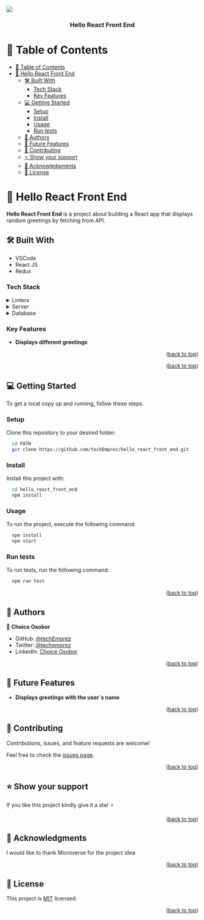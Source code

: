 ![](https://img.shields.io/badge/techEmprez--black?labelColor=purple)

<a name="readme-top"></a>

<!--
HOW TO USE:
This is an example of how you may give instructions on setting up your project locally.

Modify this file to match your project and remove sections that don't apply.

REQUIRED SECTIONS:
- Table of Contents
- About the Project
  - Built With
  - Live Demo
- Getting Started
- Authors
- Future Features
- Contributing
- Show your support
- Acknowledgements
- License

OPTIONAL SECTIONS:
- FAQ

After you're finished please remove all the comments and instructions!
-->

<div align="center" font-size="30px">
  <h3><b>Hello React Front End</b></h3>
</div>

<!-- TABLE OF CONTENTS -->

# 📗 Table of Contents

- [📗 Table of Contents](#-table-of-contents)
- [📖 Hello React Front End](#-hello-react-front-end)
  - [🛠 Built With ](#-built-with-)
    - [Tech Stack ](#tech-stack-)
    - [Key Features ](#key-features-)
  - [💻 Getting Started ](#-getting-started-)
    - [Setup](#setup)
    - [Install](#install)
    - [Usage](#usage)
    - [Run tests](#run-tests)
  - [👥 Authors ](#-authors-)
  - [🔭 Future Features ](#-future-features-)
  - [🤝 Contributing ](#-contributing-)
  - [⭐️ Show your support ](#️-show-your-support-)
  - [🙏 Acknowledgments ](#-acknowledgments-)
  - [📝 License ](#-license-)

<!-- PROJECT DESCRIPTION -->

# 📖 Hello React Front End

<a name="about-project"></a>

**Hello React Front End** is a project about building a React app that displays random greetings by fetching from API.

## 🛠 Built With <a name="built-with"></a>

- VSCode
- React JS
- Redux

### Tech Stack <a name="tech-stack"></a>

<details>
  <summary>Linters</summary>
  <ul>
  <li>StyleLint</li>
  <li>ESlint</li>
  </ul>
</details>

<details>
  <summary>Server</summary>
  <ul>
  <li>Ruby</li>
  </ul>
</details>

<details>
<summary>Database</summary>
  <ul>
  <li>PostgreSQL</li>
  </ul>
</details>

<!-- Features -->

### Key Features <a name="key-features"></a>

- **Displays different greetings**

<p align="right">(<a href="#readme-top">back to top</a>)</p>

<!-- LIVE DEMO -->

<p align="right">(<a href="#readme-top">back to top</a>)</p>

<!-- GETTING STARTED -->

## 💻 Getting Started <a name="getting-started"></a>

To get a local copy up and running, follow these steps.

### Setup

Clone this repository to your desired folder:

```sh
  cd PATH
  git clone https://github.com/techEmprez/hello_react_front_end.git
```

### Install

Install this project with:

```sh
  cd hello_react_front_end
  npm install
```

### Usage

To run the project, execute the following command:

```sh
  npm install
  npm start
```

### Run tests

To run tests, run the following command:

```sh
  npm run test
```

<p align="right">(<a href="#readme-top">back to top</a>)</p>

<!-- AUTHORS -->

## 👥 Authors <a name="authors"></a>

👤 **Choice Osobor**

- GitHub: [@techEmprez](https://github.com/techEmprez)
- Twitter: [@techemprez](https://twitter.com/techemprez)
- LinkedIn: [Choice Osobor](https://www.linkedin.com/in/choice-osobor/)
  
  
<p align="right">(<a href="#readme-top">back to top</a>)</p>

<!-- FUTURE FEATURES -->

## 🔭 Future Features <a name="future-features"></a>

- **Displays greetings with the user`s name**

<p align="right">(<a href="#readme-top">back to top</a>)</p>

<!-- CONTRIBUTING -->

## 🤝 Contributing <a name="contributing"></a>

Contributions, issues, and feature requests are welcome!

Feel free to check the [issues page](https://github.com/KIsmoilov/hello_react_front_end/issues).

<p align="right">(<a href="#readme-top">back to top</a>)</p>

<!-- SUPPORT -->

## ⭐️ Show your support <a name="support"></a>

If you like this project kindly give it a star ⭐️

<p align="right">(<a href="#readme-top">back to top</a>)</p>

<!-- ACKNOWLEDGEMENTS -->

## 🙏 Acknowledgments <a name="acknowledgements"></a>

I would like to thank Microverse for the project idea

<p align="right">(<a href="#readme-top">back to top</a>)</p>

<!-- LICENSE -->

## 📝 License <a name="license"></a>

This project is [MIT](./LICENSE.md) licensed.

<p align="right">(<a href="#readme-top">back to top</a>)</p>
